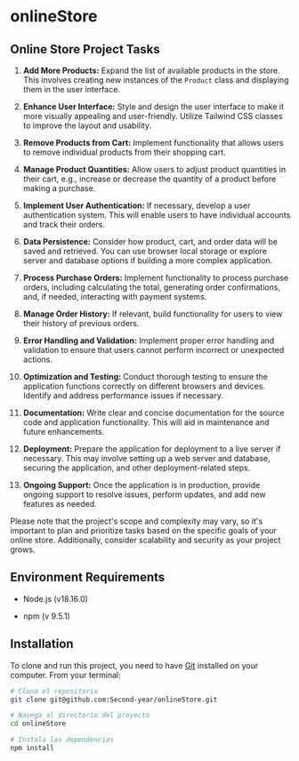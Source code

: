 # onlineStore

## Online Store Project Tasks

1. **Add More Products:** Expand the list of available products in the store. This involves creating new instances of the `Product` class and displaying them in the user interface.

2. **Enhance User Interface:** Style and design the user interface to make it more visually appealing and user-friendly. Utilize Tailwind CSS classes to improve the layout and usability.

3. **Remove Products from Cart:** Implement functionality that allows users to remove individual products from their shopping cart.

4. **Manage Product Quantities:** Allow users to adjust product quantities in their cart, e.g., increase or decrease the quantity of a product before making a purchase.

5. **Implement User Authentication:** If necessary, develop a user authentication system. This will enable users to have individual accounts and track their orders.

6. **Data Persistence:** Consider how product, cart, and order data will be saved and retrieved. You can use browser local storage or explore server and database options if building a more complex application.

7. **Process Purchase Orders:** Implement functionality to process purchase orders, including calculating the total, generating order confirmations, and, if needed, interacting with payment systems.

8. **Manage Order History:** If relevant, build functionality for users to view their history of previous orders.

9. **Error Handling and Validation:** Implement proper error handling and validation to ensure that users cannot perform incorrect or unexpected actions.

10. **Optimization and Testing:** Conduct thorough testing to ensure the application functions correctly on different browsers and devices. Identify and address performance issues if necessary.

11. **Documentation:** Write clear and concise documentation for the source code and application functionality. This will aid in maintenance and future enhancements.

12. **Deployment:** Prepare the application for deployment to a live server if necessary. This may involve setting up a web server and database, securing the application, and other deployment-related steps.

13. **Ongoing Support:** Once the application is in production, provide ongoing support to resolve issues, perform updates, and add new features as needed.

Please note that the project's scope and complexity may vary, so it's important to plan and prioritize tasks based on the specific goals of your online store. Additionally, consider scalability and security as your project grows.

 
## Environment Requirements

- Node.js (v18.16.0)

- npm (v 9.5.1)

## Installation

To clone and run this project, you need to have [Git](https://git-scm.com) installed on your computer. From your terminal:

```bash
# Clona el repositorio
git clone git@github.com:Second-year/onlineStore.git

# Navega al directorio del proyecto
cd onlineStore

# Instala las dependencias
npm install
